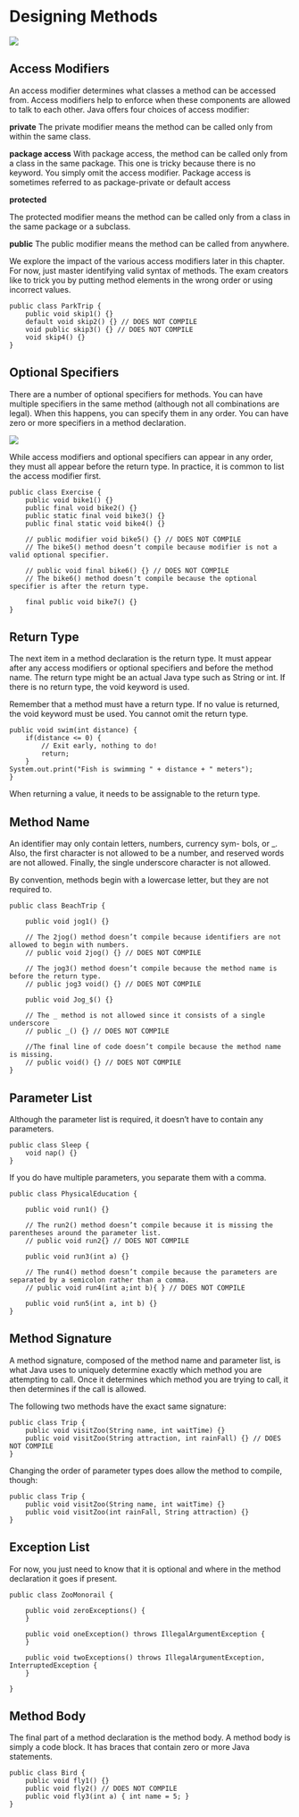 # Designing Methods

![](method-declaration.png)

## Access Modifiers

An access modifier determines what classes a method can be accessed from.
Access modifiers help to enforce when these components are allowed to talk to each other. Java offers four choices of
access modifier:

**private**
The private modifier means the method can be called only from within the same class.

**package access**
With package access, the method can be called only from a class in the same package. This one is tricky because there is
no keyword. You simply omit the access modifier. Package access is sometimes referred to as package-private or default
access

**protected**

The protected modifier means the method can be called only from a class
in the same package or a subclass.

**public**
The public modifier means the method can be called from anywhere.

We explore the impact of the various access modifiers later in this chapter. For now, just master identifying valid
syntax of methods. The exam creators like to trick you by putting method elements in the wrong order or using incorrect
values.

    public class ParkTrip {
        public void skip1() {}
        default void skip2() {} // DOES NOT COMPILE 
        void public skip3() {} // DOES NOT COMPILE 
        void skip4() {}
    }

## Optional Specifiers

There are a number of optional specifiers for methods. You can have multiple specifiers in the same method (although not
all combinations are legal). When this happens, you can specify them in any order.
You can have zero or more specifiers in a method declaration.

![](optional-specifiers.png)

While access modifiers and optional specifiers can appear in any order, they must all appear before the return type.
In practice, it is common to list the access modifier first.

    public class Exercise {
        public void bike1() {}
        public final void bike2() {}
        public static final void bike3() {}
        public final static void bike4() {}
    
        // public modifier void bike5() {} // DOES NOT COMPILE
        // The bike5() method doesn’t compile because modifier is not a valid optional specifier.
    
        // public void final bike6() {} // DOES NOT COMPILE
        // The bike6() method doesn’t compile because the optional specifier is after the return type.

        final public void bike7() {}
    }

## Return Type

The next item in a method declaration is the return type. It must appear after any access modifiers or optional
specifiers and before the method name.
The return type might be an actual Java type such as String or int. If there is no return type, the void keyword is
used.

Remember that a method must have a return type. If no value is returned, the void keyword must be used. You cannot omit
the return type.

    public void swim(int distance) {
        if(distance <= 0) {
            // Exit early, nothing to do!
            return; 
        }
    System.out.print("Fish is swimming " + distance + " meters"); 
    }

When returning a value, it needs to be assignable to the return type.

## Method Name

An identifier may only contain letters, numbers, currency sym- bols, or _. Also, the first character is not allowed to
be a number, and reserved words are not allowed. Finally, the single underscore character is not allowed.

By convention, methods begin with a lowercase letter, but they are not required to.

    public class BeachTrip {
    
        public void jog1() {}
    
        // The 2jog() method doesn’t compile because identifiers are not allowed to begin with numbers.
        // public void 2jog() {} // DOES NOT COMPILE
    
        // The jog3() method doesn’t compile because the method name is before the return type.
        // public jog3 void() {} // DOES NOT COMPILE
    
        public void Jog_$() {}
    
        // The _ method is not allowed since it consists of a single underscore
        // public _() {} // DOES NOT COMPILE
    
        //The final line of code doesn’t compile because the method name is missing.
        // public void() {} // DOES NOT COMPILE
    }

## Parameter List

Although the parameter list is required, it doesn’t have to contain any parameters.

    public class Sleep { 
        void nap() {}
    }

If you do have multiple parameters, you separate them with a comma.

    public class PhysicalEducation {

        public void run1() {}
    
        // The run2() method doesn’t compile because it is missing the parentheses around the parameter list.
        // public void run2{} // DOES NOT COMPILE
    
        public void run3(int a) {}
    
        // The run4() method doesn’t compile because the parameters are separated by a semicolon rather than a comma.
        // public void run4(int a;int b){ } // DOES NOT COMPILE
    
        public void run5(int a, int b) {}
    }

## Method Signature

A method signature, composed of the method name and parameter list, is what Java uses to uniquely determine exactly
which method you are attempting to call. Once it determines which method you are trying to call, it then determines if
the call is allowed.

The following two methods have the exact same signature:

    public class Trip {
        public void visitZoo(String name, int waitTime) {}
        public void visitZoo(String attraction, int rainFall) {} // DOES NOT COMPILE
    }

Changing the order of parameter types does allow the method to compile, though:

    public class Trip {
        public void visitZoo(String name, int waitTime) {} 
        public void visitZoo(int rainFall, String attraction) {}
    }

## Exception List

For now, you just need to know that it is optional and where in the method declaration it goes if present.

    public class ZooMonorail {
    
        public void zeroExceptions() {
        }
    
        public void oneException() throws IllegalArgumentException {
        }
    
        public void twoExceptions() throws IllegalArgumentException, InterruptedException {
        }
    
    }

## Method Body

The final part of a method declaration is the method body. A method body is simply a code block. It has braces that
contain zero or more Java statements.

    public class Bird {
        public void fly1() {}
        public void fly2() // DOES NOT COMPILE 
        public void fly3(int a) { int name = 5; }
    }